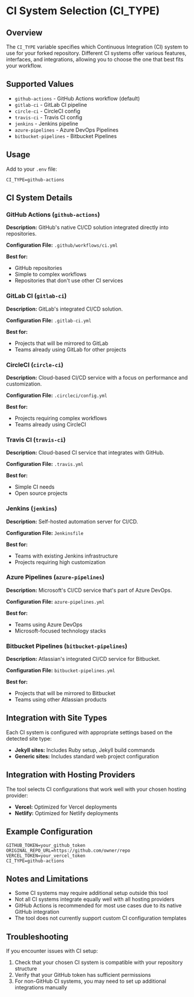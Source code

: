 # CI System Selection (CI_TYPE)

## Overview
The `CI_TYPE` variable specifies which Continuous Integration (CI) system to use for your forked repository. Different CI systems offer various features, interfaces, and integrations, allowing you to choose the one that best fits your workflow.

## Supported Values

- `github-actions` - GitHub Actions workflow (default)
- `gitlab-ci` - GitLab CI pipeline
- `circle-ci` - CircleCI config
- `travis-ci` - Travis CI config
- `jenkins` - Jenkins pipeline
- `azure-pipelines` - Azure DevOps Pipelines
- `bitbucket-pipelines` - Bitbucket Pipelines

## Usage

Add to your `.env` file:

```
CI_TYPE=github-actions
```

## CI System Details

### GitHub Actions (`github-actions`)

**Description:**
GitHub's native CI/CD solution integrated directly into repositories.

**Configuration File:** `.github/workflows/ci.yml`

**Best for:**
- GitHub repositories
- Simple to complex workflows
- Repositories that don't use other CI services

### GitLab CI (`gitlab-ci`)

**Description:**
GitLab's integrated CI/CD solution.

**Configuration File:** `.gitlab-ci.yml`

**Best for:**
- Projects that will be mirrored to GitLab
- Teams already using GitLab for other projects

### CircleCI (`circle-ci`)

**Description:**
Cloud-based CI/CD service with a focus on performance and customization.

**Configuration File:** `.circleci/config.yml`

**Best for:**
- Projects requiring complex workflows
- Teams already using CircleCI

### Travis CI (`travis-ci`)

**Description:**
Cloud-based CI service that integrates with GitHub.

**Configuration File:** `.travis.yml`

**Best for:**
- Simple CI needs
- Open source projects

### Jenkins (`jenkins`)

**Description:**
Self-hosted automation server for CI/CD.

**Configuration File:** `Jenkinsfile`

**Best for:**
- Teams with existing Jenkins infrastructure
- Projects requiring high customization

### Azure Pipelines (`azure-pipelines`)

**Description:**
Microsoft's CI/CD service that's part of Azure DevOps.

**Configuration File:** `azure-pipelines.yml`

**Best for:**
- Teams using Azure DevOps
- Microsoft-focused technology stacks

### Bitbucket Pipelines (`bitbucket-pipelines`)

**Description:**
Atlassian's integrated CI/CD service for Bitbucket.

**Configuration File:** `bitbucket-pipelines.yml`

**Best for:**
- Projects that will be mirrored to Bitbucket
- Teams using other Atlassian products

## Integration with Site Types

Each CI system is configured with appropriate settings based on the detected site type:

- **Jekyll sites:** Includes Ruby setup, Jekyll build commands
- **Generic sites:** Includes standard web project configuration

## Integration with Hosting Providers

The tool selects CI configurations that work well with your chosen hosting provider:

- **Vercel:** Optimized for Vercel deployments
- **Netlify:** Optimized for Netlify deployments

## Example Configuration

```
GITHUB_TOKEN=your_github_token
ORIGINAL_REPO_URL=https://github.com/owner/repo
VERCEL_TOKEN=your_vercel_token
CI_TYPE=github-actions
```

## Notes and Limitations

- Some CI systems may require additional setup outside this tool
- Not all CI systems integrate equally well with all hosting providers
- GitHub Actions is recommended for most use cases due to its native GitHub integration
- The tool does not currently support custom CI configuration templates

## Troubleshooting

If you encounter issues with CI setup:

1. Check that your chosen CI system is compatible with your repository structure
2. Verify that your GitHub token has sufficient permissions
3. For non-GitHub CI systems, you may need to set up additional integrations manually 